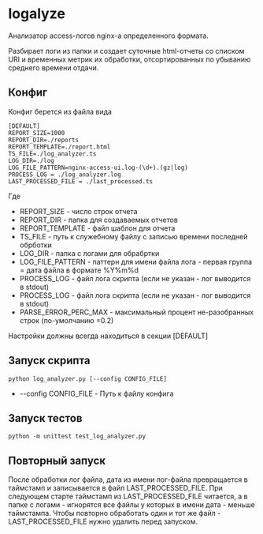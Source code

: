 # logalyze
Анализатор access-логов nginx-а определенного формата.

Разбирает логи из папки и создает суточные html-отчеты со списком URI и временных метрик их обработки, отсортированных по убыванию среднего времени отдачи.

## Конфиг
Конфиг берется из файла вида

```
[DEFAULT]
REPORT_SIZE=1000
REPORT_DIR=./reports
REPORT_TEMPLATE=./report.html
TS_FILE=./log_analyzer.ts
LOG_DIR=./log
LOG_FILE_PATTERN=nginx-access-ui.log-(\d+).(gz|log)
PROCESS_LOG = ./log_analyzer.log
LAST_PROCESSED_FILE = ./last_processed.ts

```

Где 
* REPORT_SIZE - число строк отчета
* REPORT_DIR - папка для создаваемых отчетов
* REPORT_TEMPLATE - файл шаблон для отчета
* TS_FILE - путь к служебному файлу с записью времени последней обрботки
* LOG_DIR - папка с логами для обрабртки
* LOG_FILE_PATTERN - паттерн для имени файла лога - первая группа = дата файла в формате %Y%m%d
* PROCESS_LOG - файл лога скрипта (если не указан - лог выводится в stdout)
* PROCESS_LOG - файл лога скрипта (если не указан - лог выводится в stdout)
* PARSE_ERROR_PERC_MAX - максимальный процент не-разобранных строк (по-умолчанию =0.2)

Настройки должны всегда находиться в секции [DEFAULT]

## Запуск скрипта
`python log_analyzer.py [--config CONFIG_FILE]`

* --config CONFIG_FILE  - Путь к файлу конфига

## Запуск тестов
`python -m unittest test_log_analyzer.py`

## Повторный запуск
После обработки лог файла, дата из имени лог-файла превращается в таймстамп и записывается в файл LAST_PROCESSED_FILE. При следующем старте таймстамп из LAST_PROCESSED_FILE читается, а в папке с логами - игнорятся все файлы у которых в имени дата - меньше таймстампа. Чтобы повторно обработать один и тот же файл - LAST_PROCESSED_FILE нужно удалить перед запуском.
